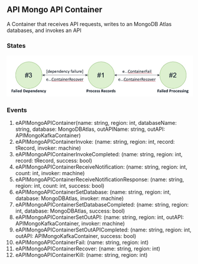 ## API Mongo API Container

A Container that receives API requests, writes to an MongoDB Atlas databases, and invokes an API

### States

![API Mongo API Container States!](images/ApiMongoApiContainerStates.jpg)

### Events

1. eAPIMongoAPIContainer(name: string, region: int, databaseName: string, database: MongoDBAtlas, outAPIName: string, outAPI: APIMongoKafkaContainer)
2. eAPIMongoAPIContainerInvoke: (name: string, region: int, record: tRecord, invoker: machine)
3. eAPIMongoAPIContainerInvokeCompleted: (name: string, region: int, record: tRecord, success: bool)
4. eAPIMongoAPIContainerReceiveNotification: (name: string, region: int, count: int, invoker: machine)
5. eAPIMongoAPIContainerReceiveNotificationResponse: (name: string, region: int, count: int, success: bool)
6. eAPIMongoAPIContainerSetDatabase: (name: string, region: int, database: MongoDBAtlas, invoker: machine)
7. eAPIMongoAPIContainerSetDatabaseCompleted: (name: string, region: int, database: MongoDBAtlas, success: bool)
8. eAPIMongoAPIContainerSetOutAPI: (name: string, region: int, outAPI: APIMongoKafkaContainer, invoker: machine)
9. eAPIMongoAPIContainerSetOutAPICompleted: (name: string, region: int, outAPI: APIMongoKafkaContainer, success: bool)
10. eAPIMongoAPIContainerFail: (name: string, region: int)
11. eAPIMongoAPIContainerRecover: (name: string, region: int)
12. eAPIMongoAPIContainerKill: (name: string, region: int)